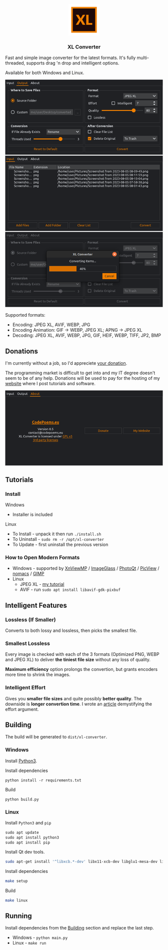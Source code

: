 <p align="center">
    <img src="icons/logo.svg" width="20%">
</p>
<h3 align="center">XL Converter</h3>

Fast and simple image converter for the latest formats. It's fully multi-threaded, supports drag 'n drop and intelligent options.

Available for both Windows and Linux.

![](screenshots/screenshot_0.png)
![](screenshots/screenshot_1.png)
![](screenshots/screenshot_2.png)

Supported formats:
- Encoding: JPEG XL, AVIF, WEBP, JPG
- Encoding Animation: GIF -> WEBP, JPEG XL; APNG -> JPEG XL
- Decoding: JPEG XL, AVIF, WEBP, JPG, GIF, HEIF, WEBP, TIFF, JP2, BMP

## Donations

I'm currently without a job, so I'd appreciete [your donation](https://liberapay.com/CodePoems).

The programming market is difficult to get into and my IT degree doesn't seem to be of any help. Donations will be used to pay for the hosting of my [website](https://codepoems.eu) where I post tutorials and software.

![](screenshots/screenshot_3.png)

## Tutorials

### Install

Windows
- Installer is included

Linux
- To Install - unpack it then run `./install.sh`
- To Uninstall - `sudo rm -r /opt/xl-converter`
- To Update - first uninstall the previous version

### How to Open Modern Formats

- Windows - supported by [XnViewMP](https://www.xnview.com/en/) / [ImageGlass](https://imageglass.org/) / [PhotoQt](https://photoqt.org/) / [PicView](https://picview.org/) / [nomacs](https://nomacs.org/windows-10/) / [GIMP](https://www.gimp.org/)
- Linux
    - JPEG XL - [my tutorial](https://codepoems.eu/posts/how-to-open-jpeg-xl-images-on-linux/)
    - AVIF - run `sudo apt install libavif-gdk-pixbuf`

## Intelligent Features

### Lossless (If Smaller)

Converts to both lossy and lossless, then picks the smallest file.

### Smallest Lossless

Every image is checked with each of the 3 formats (Optimized PNG, WEBP and JPEG XL) to deliver **the tiniest file size** without any loss of quality.

**Maximum efficiency** option prolongs the convertion, but grants encoders more time to shrink the images.

### Intelligent Effort

Gives you **smaller file sizes** and quite possibly **better quality**. The downside is **longer convertion time**. I wrote an [article](https://codepoems.eu/posts/jpeg-xl-effort-setting-explained) demystifying the effort argument.

## Building

The build will be generated to `dist/xl-converter`.

### Windows

Install [Python3](https://www.python.org/downloads/).

Install dependencies

```
python install -r requirements.txt
```

Build

```
python build.py
```

### Linux

Install `Python3` and `pip`

```
sudo apt update
sudo apt install python3
sudo apt install pip
```

Install Qt dev tools.

```bash
sudo apt-get install '^libxcb.*-dev' libx11-xcb-dev libglu1-mesa-dev libxrender-dev libxi-dev libxkbcommon-dev libxkbcommon-x11-dev
```

Install dependencies
```bash
make setup
```

Build

```bash
make linux
```

## Running

Install dependencies from the [Building](#building) section and replace the last step.

- Windows - `python main.py`
- Linux - `make run`